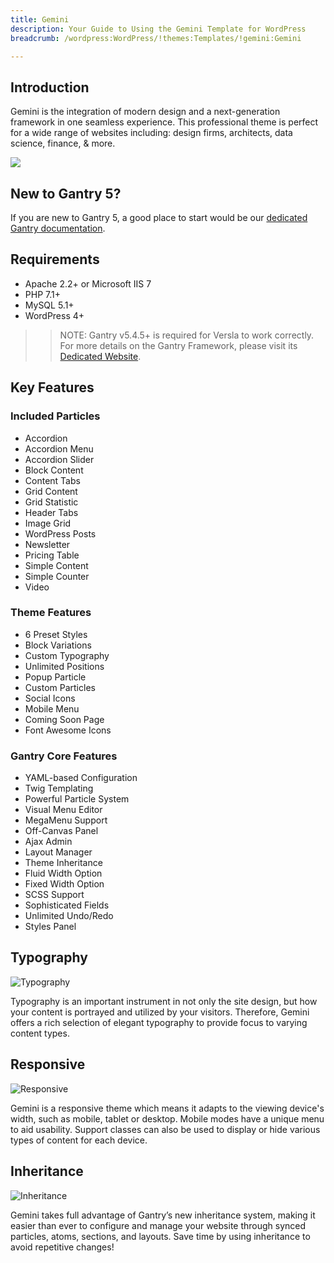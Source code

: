```yaml
---
title: Gemini
description: Your Guide to Using the Gemini Template for WordPress
breadcrumb: /wordpress:WordPress/!themes:Templates/!gemini:Gemini

---
```


Introduction
-----

Gemini is the integration of modern design and a next-generation framework in one seamless experience. This professional theme is perfect for a wide range of websites including: design firms, architects, data science, finance, & more.

![](assets/gemini.jpeg)

New to Gantry 5?
-----
If you are new to Gantry 5, a good place to start would be our [dedicated Gantry documentation](http://docs.gantry.org).

Requirements
-----

* Apache 2.2+ or Microsoft IIS 7
* PHP 7.1+ 
* MySQL 5.1+
* WordPress 4+

>> NOTE: Gantry v5.4.5+ is required for Versla to work correctly. For more details on the Gantry Framework, please visit its [Dedicated Website](http://gantry.org).

Key Features
-----

### Included Particles

* Accordion
* Accordion Menu
* Accordion Slider
* Block Content
* Content Tabs
* Grid Content
* Grid Statistic
* Header Tabs
* Image Grid
* WordPress Posts
* Newsletter
* Pricing Table
* Simple Content
* Simple Counter
* Video 

### Theme Features

* 6 Preset Styles
* Block Variations
* Custom Typography
* Unlimited Positions
* Popup Particle
* Custom Particles
* Social Icons
* Mobile Menu
* Coming Soon Page
* Font Awesome Icons 

### Gantry Core Features

* YAML-based Configuration
* Twig Templating
* Powerful Particle System
* Visual Menu Editor
* MegaMenu Support
* Off-Canvas Panel
* Ajax Admin
* Layout Manager
* Theme Inheritance
* Fluid Width Option
* Fixed Width Option
* SCSS Support
* Sophisticated Fields
* Unlimited Undo/Redo
* Styles Panel

## Typography

![Typography](ft-2.jpg)

Typography is an important instrument in not only the site design, but how your content is portrayed and utilized by your visitors. Therefore, Gemini offers a rich selection of elegant typography to provide focus to varying content types.

## Responsive

![Responsive](ft-3.jpg)

Gemini is a responsive theme which means it adapts to the viewing device's width, such as mobile, tablet or desktop. Mobile modes have a unique menu to aid usability. Support classes can also be used to display or hide various types of content for each device.

## Inheritance

![Inheritance](ft-4.jpg)

Gemini takes full advantage of Gantry’s new inheritance system, making it easier than ever to configure and manage your website through synced particles, atoms, sections, and layouts. Save time by using inheritance to avoid repetitive changes!
